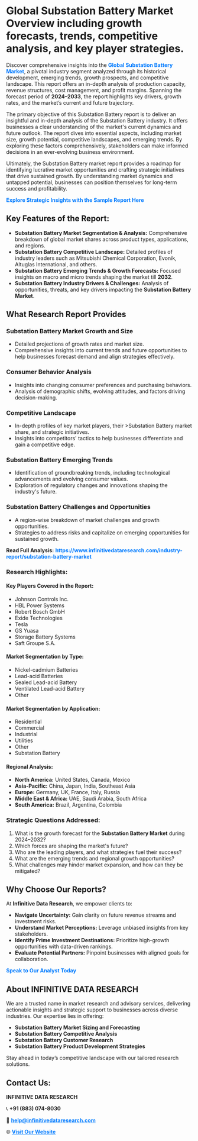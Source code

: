 <h1>Global Substation Battery Market Overview including growth forecasts, trends, competitive analysis, and key player strategies.</h1>
<p>
Discover comprehensive insights into the 
<a href="https://www.infinitivedataresearch.com/industry-report/substation-battery-market" rel="dofollow" style="color: #007BFF; text-decoration: none;"><strong>Global Substation Battery Market</strong></a>, a pivotal industry segment analyzed through its historical development, emerging trends, growth prospects, and competitive landscape. This report offers an in-depth analysis of production capacity, revenue structures, cost management, and profit margins. Spanning the forecast period of <strong>2024–2033</strong>, the report highlights key drivers, growth rates, and the market’s current and future trajectory.
</p>
<p>
The primary objective of this Substation Battery report is to deliver an insightful and in-depth analysis of the Substation Battery industry. It offers businesses a clear understanding of the market's current dynamics and future outlook. The report dives into essential aspects, including market size, growth potential, competitive landscapes, and emerging trends. By exploring these factors comprehensively, stakeholders can make informed decisions in an ever-evolving business environment.
</p>
<p>
Ultimately, the Substation Battery market report provides a roadmap for identifying lucrative market opportunities and crafting strategic initiatives that drive sustained growth. By understanding market dynamics and untapped potential, businesses can position themselves for long-term success and profitability.
</p>
<p>
<a href="https://www.infinitivedataresearch.com/request-sample/reportId=103296" style="color: #007BFF; text-decoration: none;"><strong>Explore Strategic Insights with the Sample Report Here</strong></a>
</p>

<h2>Key Features of the Report:</h2>
<ul>
<li><strong>Substation Battery Market Segmentation & Analysis:</strong> Comprehensive breakdown of global market shares across product types, applications, and regions.</li>
<li><strong>Substation Battery Competitive Landscape:</strong> Detailed profiles of industry leaders such as Mitsubishi Chemical Corporation, Evonik, Altuglas International, and others.</li>
<li><strong>Substation Battery Emerging Trends & Growth Forecasts:</strong> Focused insights on macro and micro trends shaping the market till <strong>2032</strong>.</li>
<li><strong>Substation Battery Industry Drivers & Challenges:</strong> Analysis of opportunities, threats, and key drivers impacting the <strong>Substation Battery Market</strong>.</li>
</ul>

<h2>What Research Report Provides</h2>
<h3>Substation Battery Market Growth and Size</h3>
<ul>
<li>Detailed projections of growth rates and market size.</li>
<li>Comprehensive insights into current trends and future opportunities to help businesses forecast demand and align strategies effectively.</li>
</ul>

<h3>Consumer Behavior Analysis</h3>
<ul>
<li>Insights into changing consumer preferences and purchasing behaviors.</li>
<li>Analysis of demographic shifts, evolving attitudes, and factors driving decision-making.</li>
</ul>

<h3>Competitive Landscape</h3>
<ul>
<li>In-depth profiles of key market players, their >Substation Battery market share, and strategic initiatives.</li>
<li>Insights into competitors' tactics to help businesses differentiate and gain a competitive edge.</li>
</ul>

<h3>Substation Battery Emerging Trends</h3>
<ul>
<li>Identification of groundbreaking trends, including technological advancements and evolving consumer values.</li>
<li>Exploration of regulatory changes and innovations shaping the industry's future.</li>
</ul>

<h3>Substation Battery Challenges and Opportunities</h3>
<ul>
<li>A region-wise breakdown of market challenges and growth opportunities.</li>
<li>Strategies to address risks and capitalize on emerging opportunities for sustained growth.</li>
</ul>
<p><strong>Read Full Analysis:</strong> <a href="https://www.infinitivedataresearch.com/industry-report/substation-battery-market" rel="dofollow" style="color: #007BFF; text-decoration: none;"><strong>https://www.infinitivedataresearch.com/industry-report/substation-battery-market</strong></a></p>
<h3>Research Highlights:</h3>
<h4>Key Players Covered in the Report:</h4>
<ul><li>Johnson Controls Inc.</li><li>HBL Power Systems</li><li>Robert Bosch GmbH</li><li>Exide Technologies</li><li>Tesla</li><li>GS Yuasa</li><li>Storage Battery Systems</li><li>Saft Groupe S.A.</li></ul>
<h4>Market Segmentation by Type:</h4>
<ul><li>Nickel-cadmium Batteries</li><li>Lead-acid Batteries</li><li>Sealed Lead-acid Battery</li><li>Ventilated Lead-acid Battery</li><li>Other</li></ul>
<h4>Market Segmentation by Application:</h4>
<ul><li>Residential</li><li>Commercial</li><li>Industrial</li><li>Utilities</li><li>Other</li><li>Substation Battery</li></ul>

<h4>Regional Analysis:</h4>
<ul>
<li><strong>North America:</strong> United States, Canada, Mexico</li>
<li><strong>Asia-Pacific:</strong> China, Japan, India, Southeast Asia</li>
<li><strong>Europe:</strong> Germany, UK, France, Italy, Russia</li>
<li><strong>Middle East & Africa:</strong> UAE, Saudi Arabia, South Africa</li>
<li><strong>South America:</strong> Brazil, Argentina, Colombia</li>
</ul>

<h3>Strategic Questions Addressed:</h3>
<ol>
<li>What is the growth forecast for the <strong>Substation Battery Market</strong> during 2024–2032?</li>
<li>Which forces are shaping the market's future?</li>
<li>Who are the leading players, and what strategies fuel their success?</li>
<li>What are the emerging trends and regional growth opportunities?</li>
<li>What challenges may hinder market expansion, and how can they be mitigated?</li>
</ol>

<h2>Why Choose Our Reports?</h2>
<p>At <strong>Infinitive Data Research</strong>, we empower clients to:</p>
<ul>
<li><strong>Navigate Uncertainty:</strong> Gain clarity on future revenue streams and investment risks.</li>
<li><strong>Understand Market Perceptions:</strong> Leverage unbiased insights from key stakeholders.</li>
<li><strong>Identify Prime Investment Destinations:</strong> Prioritize high-growth opportunities with data-driven rankings.</li>
<li><strong>Evaluate Potential Partners:</strong> Pinpoint businesses with aligned goals for collaboration.</li>
</ul>
<p><a href="https://www.infinitivedataresearch.com/industry-report/substation-battery-market" rel="dofollow" style="color: #007BFF; text-decoration: none;"><strong>Speak to Our Analyst Today</strong></a></p>

<h2>About INFINITIVE DATA RESEARCH</h2>
<p>We are a trusted name in market research and advisory services, delivering actionable insights and strategic support to businesses across diverse industries. Our expertise lies in offering:</p>
<ul>
<li><strong>Substation Battery Market Sizing and Forecasting</strong></li>
<li><strong>Substation Battery Competitive Analysis</strong></li>
<li><strong>Substation Battery Customer Research</strong></li>
<li><strong>Substation Battery Product Development Strategies</strong></li>
</ul>
<p>Stay ahead in today’s competitive landscape with our tailored research solutions.</p>

<h2>Contact Us:</h2>
<p><strong>INFINITIVE DATA RESEARCH</strong></p>
<p>📞 <strong>+91 (883) 074-8030</strong></p>
<p>📧 <strong><a href="mailto:help@infinitivedataresearch.com" style="color: #007BFF;">help@infinitivedataresearch.com</a></strong></p>
<p>🌐 <strong><a href="https://www.infinitivedataresearch.com" rel="dofollow" style="color: #007BFF;">Visit Our Website</a></strong></p>